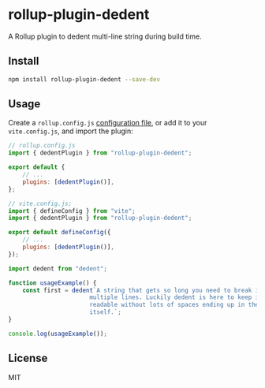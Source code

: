 # rollup-plugin-dedent

A Rollup plugin to dedent multi-line string during build time.

## Install

```bash
npm install rollup-plugin-dedent --save-dev
```

## Usage

Create a `rollup.config.js` [configuration file](https://rollupjs.org/command-line-interface/#configuration-files), or add it to your `vite.config.js`, and import the plugin:

```js
// rollup.config.js
import { dedentPlugin } from "rollup-plugin-dedent";

export default {
	// ...
	plugins: [dedentPlugin()],
};
```

```js
// vite.config.js;
import { defineConfig } from "vite";
import { dedentPlugin } from "rollup-plugin-dedent";

export default defineConfig({
	// ...
	plugins: [dedentPlugin()],
});
```

```js
import dedent from "dedent";

function usageExample() {
	const first = dedent`A string that gets so long you need to break it over
                       multiple lines. Luckily dedent is here to keep it
                       readable without lots of spaces ending up in the string
                       itself.`;
}

console.log(usageExample());
```

## License

MIT
